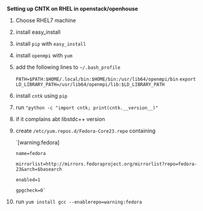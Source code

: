 
**Setting up CNTK on RHEL in openstack/openhouse**

 1. Choose RHEL7 machine
 
 2. install easy_install
 3. install `pip` with `easy_install`

 4. install `openmpi` with `yum`
 5. add the following lines to `~/.bash_profile`

    `PATH=$PATH:$HOME/.local/bin:$HOME/bin:/usr/lib64/openmpi/bin`
    `export LD_LIBRARY_PATH=/usr/lib64/openmpi/lib:$LD_LIBRARY_PATH`

 6. install `cntk` using `pip`
 7. run `"python -c "import cntk; print(cntk.__version__)"`
 
 8. if it complains abt libstdc++ version
 9. create `/etc/yum.repos.d/Fedora-Core23.repo` containing

    `[warning:fedora]
    
        name=fedora
        
        mirrorlist=http://mirrors.fedoraproject.org/mirrorlist?repo=fedora-23&arch=$basearch
        
        enabled=1
        
        gpgcheck=0`

 
 10. run `yum install gcc --enablerepo=warning:fedora`
